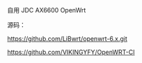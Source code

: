 自用 JDC AX6600 OpenWrt

源码：

https://github.com/LiBwrt/openwrt-6.x.git

https://github.com/VIKINGYFY/OpenWRT-CI

